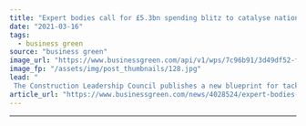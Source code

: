 ```yaml
---
title: "Expert bodies call for £5.3bn spending blitz to catalyse national home retrofit push"
date: "2021-03-16"
tags: 
  - business green
source: "business green"
image_url: "https://www.businessgreen.com/api/v1/wps/7c96b91/3d49df52-f429-4958-a4e2-92520df7e2f2/4/iStock-171345969-185x114.jpg"
image_fp: "/assets/img/post_thumbnails/128.jpg"
lead: "
 The Construction Leadership Council publishes a new blueprint for tackling the UK's inefficient housing stock, as Bankers for Net Zero calls for policy interventions to drive green home investment ..."
article_url: "https://www.businessgreen.com/news/4028524/expert-bodies-gbp-3bn-spending-blitz-catalyse-national-home-retrofit-push"
---
```


---
